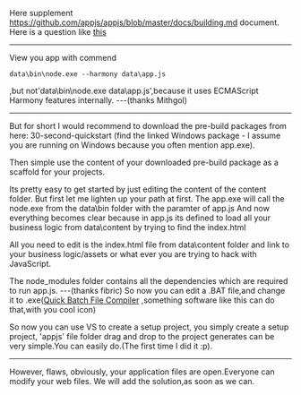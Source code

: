 Here supplement https://github.com/appjs/appjs/blob/master/docs/building.md document.
Here is a question like [this](https://github.com/appjs/appjs/issues/147)
***
View you app with commend
```Batch
data\bin\node.exe --harmony data\app.js
```
,but not'data\bin\node.exe data\app.js',because it uses ECMAScript Harmony features internally.
---(thanks  Mithgol)
***
But for short I would recommend to download the pre-build packages from here: 30-second-quickstart (find the linked Windows package - I assume you are running on Windows because you often mention app.exe).

Then simple use the content of your downloaded pre-build package as a scaffold for your projects.

Its pretty easy to get started by just editing the content of the content folder.
 But first let me lighten up your path at first.
 The app.exe will call the node.exe from the data\bin folder with the paramter of app.js
 And now everything becomes clear because in app.js its defined to load all your business logic from data\content by trying to find the index.html

All you need to edit is the index.html file from data\content folder and link to your business logic/assets or what ever you are trying to hack with JavaScript.

The node_modules folder contains all the dependencies which are required to run app.js.
---(thanks  fibric)
So now you can edit a .BAT file,and change it to .exe([Quick Batch File Compiler](http://www.abyssmedia.com/quickbfc/) ,something software like this can do that,with you cool icon)

So now you can use VS to create a setup project, you simply create a setup project, 'appjs' file folder drag and drop to the project generates can be very simple.You can easily do.(The first time I did it :p).

***
However, flaws, obviously, your application files are open.Everyone can modify your web files.
We will add the solution,as soon as we can.